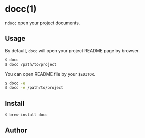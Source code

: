 # docc(1)

n`docc` open your project documents.

## Usage

By default, `docc` will open your project README page by browser.

```bash
$ docc
$ docc /path/to/project
```

You can open README file by your `$EDITOR`.

```bash
$ docc -e
$ docc -e /path/to/project
```

## Install

```bash
$ brew install docc
```

## Author
